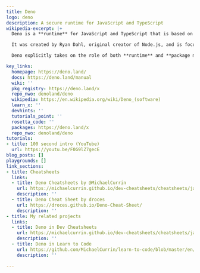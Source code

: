 ```yaml
---
title: Deno
logo: deno
description: A secure runtime for JavaScript and TypeScript
wikipedia-excerpt: |+
  Deno is a **runtime** for JavaScript and TypeScript that is based on the V8 JavaScript engine and the Rust programming language.

  It was created by Ryan Dahl, original creator of Node.js, and is focused on productivity. It was announced by Dahl in 2018 during his talk "10 Things I Regret About Node.js".

  Deno explicitly takes on the role of both **runtime** and **package manager** within a single executable, rather than requiring a separate package-management program.

key_links:
  homepage: https://deno.land/
  docs: https://deno.land/manual
  wiki: ''
  pkg_registry: https://deno.land/x
  repo_nwo: denoland/deno
  wikipedia: https://en.wikipedia.org/wiki/Deno_(software)
  learn_x: ''
  devhints: ''
  tutorials_point: ''
  rosetta_code: ''
  packages: https://deno.land/x
  repo_nwo: denoland/deno
tutorials:
- title: 100 second intro (YouTube)
  url: https://youtu.be/F0G9lZ7gecE
blog_posts: []
playgrounds: []
link_sections:
- title: Cheatsheets
  links:
  - title: Deno Cheatsheets by @MichaelCurrin
    url: https://michaelcurrin.github.io/dev-cheatsheets/cheatsheets/javascript/deno/
    description: ''
  - title: Deno Cheat Sheet by droces
    url: https://droces.github.io/Deno-Cheat-Sheet/
    description: ''
- title: My related projects
  links:
  - title: Deno in Dev Cheatsheets
    url: https://michaelcurrin.github.io/dev-cheatsheets/cheatsheets/javascript/deno/
    description: ''
  - title: Deno in Learn to Code
    url: https://github.com/MichaelCurrin/learn-to-code/blob/master/en/topics/scripting_languages/JavaScript/deno.md
    description: ''

---
```

